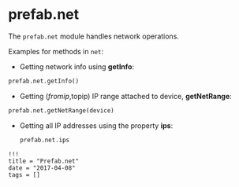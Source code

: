 # prefab.net

The `prefab.net` module handles network operations.

Examples for methods in `net`:

- Getting network info using  **getInfo**:

```python
prefab.net.getInfo()
```
-  Getting ($fromip,$topip) IP range attached to device, **getNetRange**:

```python
prefab.net.getNetRange(device)
```

- Getting all IP addresses using the property **ips**:

  ```python
  prefab.net.ips
  ```

```
!!!
title = "Prefab.net"
date = "2017-04-08"
tags = []
```
